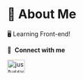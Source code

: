 # 📖 About Me

🖥️ Learning Front-end!

🔗 &nbsp;**Connect with me**

<a href="https://www.linkedin.com/in/justus-syd%C3%A4nmaa-9693ba15a" src="https://raw.githubusercontent.com/rahuldkjain/github-profile-readme-generator/master/src/images/icons/Social/twitter.svg" target="blank"><img align="center" alt="justussydanmaa" height="30" width="40" /></a>
